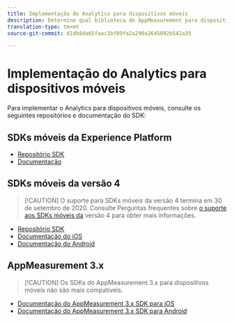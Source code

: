 ```yaml
---
title: Implementação do Analytics para dispositivos móveis
description: Determine qual biblioteca do AppMeasurement para dispositivos móveis deve ser usada.
translation-type: tm+mt
source-git-commit: d1db8da65faac1bf09fa2a290a2645092b542a35

---
```



# Implementação do Analytics para dispositivos móveis

Para implementar o Analytics para dispositivos móveis, consulte os seguintes repositórios e documentação do SDK:

## SDKs móveis da Experience Platform

* [Repositório SDK](https://github.com/Adobe-Marketing-Cloud/aep-sdks-documentation/blob/master/resources/frequently-asked-questions/current-sdk-versions.md)
* [Documentação](https://aep-sdks.gitbook.io/docs/)

## SDKs móveis da versão 4

> [!CAUTION] O suporte para SDKs móveis da versão 4 termina em 30 de setembro de 2020. Consulte Perguntas frequentes sobre [o suporte aos SDKs móveis da](https://aep-sdks.gitbook.io/docs/version-4-sdk-end-of-support-faq) versão 4 para obter mais informações.

* [Repositório SDK](https://github.com/Adobe-Marketing-Cloud/mobile-services/tree/master/sdks)
* [Documentação do iOS](https://docs.adobe.com/content/help/en/mobile-services/ios/overview.html)
* [Documentação do Android](https://docs.adobe.com/content/help/en/mobile-services/android/overview.html)

## AppMeasurement 3.x

> [!CAUTION] Os SDKs do AppMeasurement 3.x para dispositivos móveis não são mais compatíveis.

* [Documentação do AppMeasurement 3.x SDK para iOS](../../assets/adobe_mobile_ios_3x.pdf)
* [Documentação do AppMeasurement 3.x SDK para Android](../../assets/android_3x.pdf)
